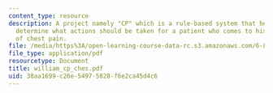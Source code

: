 ```yaml
---
content_type: resource
description: A project namely "CP" which is a rule-based system that helps a doctor
  determine what actions should be taken for a patient who comes to his office complaining
  of chest pain.
file: /media/https%3A/open-learning-course-data-rc.s3.amazonaws.com/6-871-knowledge-based-applications-systems-spring-2005/38aa1699c26e54975828f6e2ca45d4c6_william_cp_ches.pdf
file_type: application/pdf
resourcetype: Document
title: william_cp_ches.pdf
uid: 38aa1699-c26e-5497-5828-f6e2ca45d4c6
---
```

